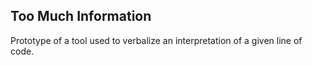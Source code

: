 ## Too Much Information
Prototype of a tool used to verbalize an interpretation of a given line of code.
